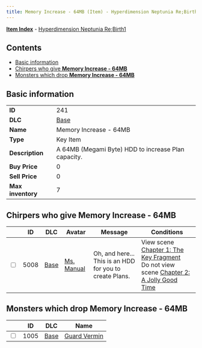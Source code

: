 ```yaml
---
title: Memory Increase - 64MB (Item) - Hyperdimension Neptunia Re;Birth1
---
```


[**Item Index**](/neptunia/rb1/item/index.html) - [Hyperdimension Neptunia Re;Birth1](/neptunia/rb1)

## Contents

- [Basic information](#basic-information)
- [Chirpers who give **Memory Increase - 64MB**](#chirpers-who-give-memory-increase-64mb)
- [Monsters which drop **Memory Increase - 64MB**](#monsters-which-drop-memory-increase-64mb)

## Basic information

|   |   |
| -- | -- |
| **ID** | 241 |
| **DLC** | [Base](/neptunia/rb1/dlc/1-base.html) |
| **Name** | Memory Increase - 64MB |
| **Type** | Key Item |
| **Description** | A 64MB (Megami Byte) HDD to increase Plan capacity. |
| **Buy Price** | 0 |
| **Sell Price** | 0 |
| **Max inventory** | 7 |


## Chirpers who give **Memory Increase - 64MB**

|    | ID | DLC | Avatar | Message | Conditions |
| -- | -- | --- | ------ | ------- | ---------- |
| <input type="checkbox" id="rb1-chirper-event-1-5008" class="trackbox" /> | 5008 | [Base](/neptunia/rb1/dlc/1-base.html) | [Ms. Manual](/neptunia/rb1/undefined/1-217-ms-manual.html) | Oh, and here...<br />This is an HDD for you to create Plans. | View scene [Chapter 1: The Key Fragment](/neptunia/rb1/scene/1-117-chapter-1-the-key-fragment.html)<br />Do not view scene [Chapter 2: A Jolly Good Time](/neptunia/rb1/scene/1-204-chapter-2-a-jolly-good-time.html) |


## Monsters which drop **Memory Increase - 64MB**

|    | ID | DLC | Name |
| -- | -- | --- | ---- |
| <input type="checkbox" id="rb1-monster-1-1005" class="trackbox" /> | 1005 | [Base](/neptunia/rb1/dlc/1-base.html) | [Guard Vermin](/neptunia/rb1/monster/1-1005-guard-vermin.html) |
